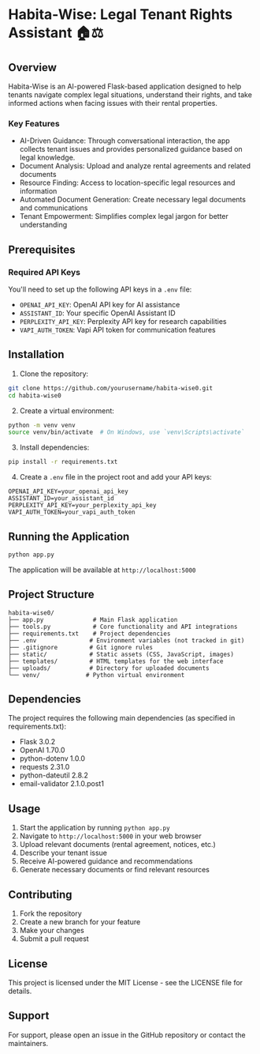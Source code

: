 # Habita-Wise: Legal Tenant Rights Assistant 🏠⚖️

## Overview

Habita-Wise is an AI-powered Flask-based application designed to help tenants navigate complex legal situations, understand their rights, and take informed actions when facing issues with their rental properties.

### Key Features

- AI-Driven Guidance: Through conversational interaction, the app collects tenant issues and provides personalized guidance based on legal knowledge.
- Document Analysis: Upload and analyze rental agreements and related documents
- Resource Finding: Access to location-specific legal resources and information
- Automated Document Generation: Create necessary legal documents and communications
- Tenant Empowerment: Simplifies complex legal jargon for better understanding

## Prerequisites

### Required API Keys
You'll need to set up the following API keys in a `.env` file:
- `OPENAI_API_KEY`: OpenAI API key for AI assistance
- `ASSISTANT_ID`: Your specific OpenAI Assistant ID
- `PERPLEXITY_API_KEY`: Perplexity API key for research capabilities
- `VAPI_AUTH_TOKEN`: Vapi API token for communication features

## Installation

1. Clone the repository:
```bash
git clone https://github.com/yourusername/habita-wise0.git
cd habita-wise0
```

2. Create a virtual environment:
```bash
python -m venv venv
source venv/bin/activate  # On Windows, use `venv\Scripts\activate`
```

3. Install dependencies:
```bash
pip install -r requirements.txt
```

4. Create a `.env` file in the project root and add your API keys:
```
OPENAI_API_KEY=your_openai_api_key
ASSISTANT_ID=your_assistant_id
PERPLEXITY_API_KEY=your_perplexity_api_key
VAPI_AUTH_TOKEN=your_vapi_auth_token
```

## Running the Application

```bash
python app.py
```

The application will be available at `http://localhost:5000`

## Project Structure

```
habita-wise0/
├── app.py              # Main Flask application
├── tools.py            # Core functionality and API integrations
├── requirements.txt    # Project dependencies
├── .env               # Environment variables (not tracked in git)
├── .gitignore         # Git ignore rules
├── static/            # Static assets (CSS, JavaScript, images)
├── templates/         # HTML templates for the web interface
├── uploads/           # Directory for uploaded documents
└── venv/             # Python virtual environment
```

## Dependencies

The project requires the following main dependencies (as specified in requirements.txt):
- Flask 3.0.2
- OpenAI 1.70.0
- python-dotenv 1.0.0
- requests 2.31.0
- python-dateutil 2.8.2
- email-validator 2.1.0.post1

## Usage

1. Start the application by running `python app.py`
2. Navigate to `http://localhost:5000` in your web browser
3. Upload relevant documents (rental agreement, notices, etc.)
4. Describe your tenant issue
5. Receive AI-powered guidance and recommendations
6. Generate necessary documents or find relevant resources

## Contributing

1. Fork the repository
2. Create a new branch for your feature
3. Make your changes
4. Submit a pull request

## License

This project is licensed under the MIT License - see the LICENSE file for details.

## Support

For support, please open an issue in the GitHub repository or contact the maintainers.




